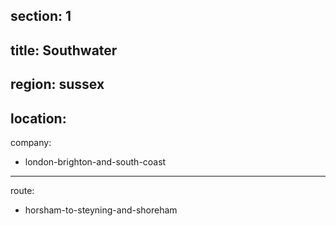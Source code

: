 section: 1
----
title: Southwater
----
region: sussex
----
location: 
----
company:
- london-brighton-and-south-coast
----
route:
- horsham-to-steyning-and-shoreham
